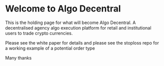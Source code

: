 # Welcome to Algo Decentral

This is the holding page for what will become Algo Decentral. A decentralised agency algo execution platform for retail and institutional users to trade crypto currencies.

Please see the white paper for details and please see the stoploss repo for a working example of a potential order type

Many thanks
